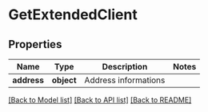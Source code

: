 # GetExtendedClient

## Properties
Name | Type | Description | Notes
------------ | ------------- | ------------- | -------------
**address** | **object** | Address informations | 

[[Back to Model list]](../README.md#documentation-for-models) [[Back to API list]](../README.md#documentation-for-api-endpoints) [[Back to README]](../README.md)

